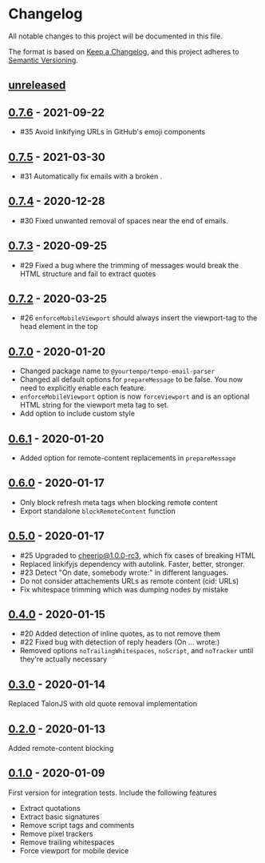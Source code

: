 # Changelog

All notable changes to this project will be documented in this file.

The format is based on [Keep a Changelog](https://keepachangelog.com/en/1.0.0/),
and this project adheres to [Semantic Versioning](https://semver.org/spec/v2.0.0.html).

## [unreleased]

## [0.7.6] - 2021-09-22

-   #35 Avoid linkifying URLs in GitHub's emoji components


## [0.7.5] - 2021-03-30

-   #31 Automatically fix emails with a broken <head>.

## [0.7.4] - 2020-12-28

-   #30 Fixed unwanted removal of spaces near the end of emails.

## [0.7.3] - 2020-09-25

-   #29 Fixed a bug where the trimming of messages would break the HTML structure and fail to extract quotes

## [0.7.2] - 2020-03-25

-   #26 `enforceMobileViewport` should always insert the viewport-tag to the head element in the top

## [0.7.0] - 2020-01-20

-   Changed package name to `@yourtempo/tempo-email-parser`
-   Changed all default options for `prepareMessage` to be false. You now need to explicitly enable each feature.
-   `enforceMobileViewport` option is now `forceViewport` and is an optional HTML string for the viewport meta tag to set.
-   Add option to include custom style

## [0.6.1] - 2020-01-20

-   Added option for remote-content replacements in `prepareMessage`

## [0.6.0] - 2020-01-17

-   Only block refresh meta tags when blocking remote content
-   Export standalone `blockRemoteContent` function

## [0.5.0] - 2020-01-17

-   #25 Upgraded to cheerio@1.0.0-rc3, which fix cases of breaking HTML
-   Replaced linkifyjs dependency with autolink. Faster, better, stronger.
-   #23 Detect "On date, somebody wrote:" in different languages.
-   Do not consider attachements URLs as remote content (cid: URLs)
-   Fix whitespace trimming which was dumping nodes by mistake

## [0.4.0] - 2020-01-15

-   #20 Added detection of inline quotes, as to not remove them
-   #22 Fixed bug with detection of reply headers (On ... wrote:)
-   Removed options `noTrailingWhitespaces`, `noScript`, and `noTracker` until they're actually necessary

## [0.3.0] - 2020-01-14

Replaced TalonJS with old quote removal implementation

## [0.2.0] - 2020-01-13

Added remote-content blocking

## [0.1.0] - 2020-01-09

First version for integration tests. Include the following features

-   Extract quotations
-   Extract basic signatures
-   Remove script tags and comments
-   Remove pixel trackers
-   Remove trailing whitespaces
-   Force viewport for mobile device

[unreleased]: https://github.com/yourtempo/tempo-email-parser/compare/v0.7.6...HEAD
[0.7.6]: https://github.com/yourtempo/tempo-email-parser/compare/v0.7.6...HEAD
[0.7.5]: https://github.com/yourtempo/tempo-email-parser/compare/v0.7.5...HEAD
[0.7.4]: https://github.com/yourtempo/tempo-email-parser/releases/tag/v0.7.4
[0.7.3]: https://github.com/yourtempo/tempo-email-parser/releases/tag/v0.7.3
[0.7.2]: https://github.com/yourtempo/tempo-email-parser/releases/tag/v0.7.2
[0.7.0]: https://github.com/yourtempo/tempo-email-parser/releases/tag/v0.7.0
[0.6.1]: https://github.com/yourtempo/tempo-email-parser/releases/tag/v0.6.1
[0.6.0]: https://github.com/yourtempo/tempo-email-parser/releases/tag/v0.6.0
[0.5.0]: https://github.com/yourtempo/tempo-email-parser/releases/tag/v0.5.0
[0.4.0]: https://github.com/yourtempo/tempo-email-parser/releases/tag/v0.4.0
[0.3.0]: https://github.com/yourtempo/tempo-email-parser/releases/tag/v0.3.0
[0.2.0]: https://github.com/yourtempo/tempo-email-parser/releases/tag/v0.2.0
[0.1.0]: https://github.com/yourtempo/tempo-email-parser/releases/tag/v0.1.0
